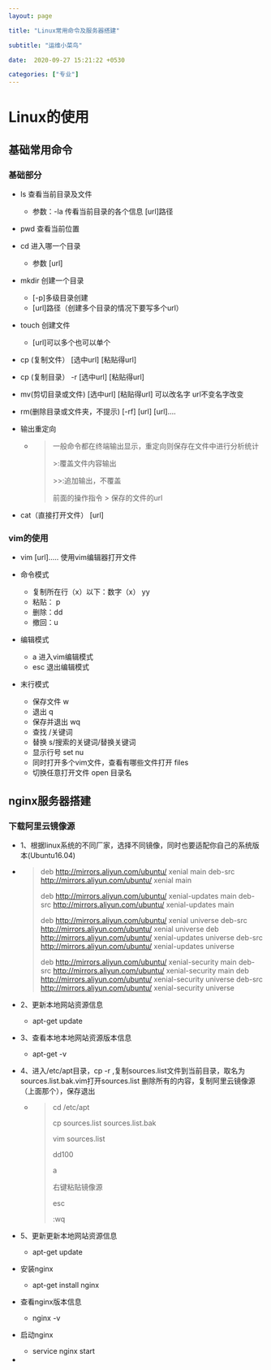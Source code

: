 ```yaml
---
layout: page

title: "Linux常用命令及服务器搭建"

subtitle: "运维小菜鸟"

date:  2020-09-27 15:21:22 +0530

categories: ["专业"]
---
```


# Linux的使用

## 基础常用命令

### 基础部分

- ls	查看当前目录及文件
  - 参数：-la	传看当前目录的各个信息	[url]路径

- pwd    查看当前位置
- cd    进入哪一个目录
  - 参数    [url]

- mkdir     创建一个目录
  - [-p]多级目录创建
  - [url]路径（创建多个目录的情况下要写多个url）

- touch    创建文件
  - [url]可以多个也可以单个

- cp (复制文件） [选中url] [粘贴得url]
- cp (复制目录） -r  [选中url] [粘贴得url]
- mv(剪切目录或文件) [选中url] [粘贴得url]  可以改名字 url不变名字改变
- rm(删除目录或文件夹，不提示) [-rf] [url] [url]....

- 输出重定向

  - > 一般命令都在终端输出显示，重定向则保存在文件中进行分析统计
    >
    > \>:覆盖文件内容输出
    >
    > \>>:追加输出，不覆盖
    >
    > 前面的操作指令 > 保存的文件的url

- cat（直接打开文件） [url]

### vim的使用

- vim [url].....   使用vim编辑器打开文件
- 命令模式
  - 复制所在行（x）以下：数字（x） yy
  - 粘贴： p
  - 删除：dd
  - 撤回：u

- 编辑模式
  - a    进入vim编辑模式
  - esc    退出编辑模式

- 末行模式
  - 保存文件 w
  - 退出 q
  - 保存并退出 wq 
  - 查找   /关键词
  - 替换  s/搜索的关键词/替换关键词
  - 显示行号 set nu
  - 同时打开多个vim文件，查看有哪些文件打开   files
  - 切换任意打开文件  open 目录名

## nginx服务器搭建

### 下载阿里云镜像源

- 1、根据linux系统的不同厂家，选择不同镜像，同时也要适配你自己的系统版本(Ubuntu16.04)

- > deb http://mirrors.aliyun.com/ubuntu/ xenial main
  > deb-src http://mirrors.aliyun.com/ubuntu/ xenial main
  >
  > deb http://mirrors.aliyun.com/ubuntu/ xenial-updates main
  > deb-src http://mirrors.aliyun.com/ubuntu/ xenial-updates main
  >
  > deb http://mirrors.aliyun.com/ubuntu/ xenial universe
  > deb-src http://mirrors.aliyun.com/ubuntu/ xenial universe
  > deb http://mirrors.aliyun.com/ubuntu/ xenial-updates universe
  > deb-src http://mirrors.aliyun.com/ubuntu/ xenial-updates universe
  >
  > deb http://mirrors.aliyun.com/ubuntu/ xenial-security main
  > deb-src http://mirrors.aliyun.com/ubuntu/ xenial-security main
  > deb http://mirrors.aliyun.com/ubuntu/ xenial-security universe
  > deb-src http://mirrors.aliyun.com/ubuntu/ xenial-security universe

- 2、更新本地网站资源信息
  - apt-get update

- 3、查看本地本地网站资源版本信息
  - apt-get -v

- 4、进入/etc/apt目录，cp -r ,复制sources.list文件到当前目录，取名为sources.list.bak.vim打开sources.list 删除所有的内容，复制阿里云镜像源（上面那个），保存退出

  - > cd /etc/apt
    >
    > cp sources.list sources.list.bak
    >
    > vim sources.list
    >
    > dd100
    >
    > a
    >
    > 右键粘贴镜像源
    >
    > esc
    >
    > :wq

- 5、更新更新本地网站资源信息
  - apt-get update
- 安装nginx
  - apt-get install nginx

- 查看nginx版本信息
  - nginx -v

- 启动nginx
  - service nginx start
- 